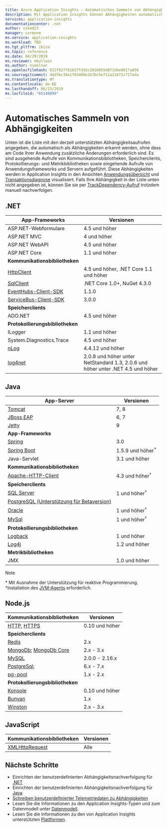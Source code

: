 ```yaml
---
title: Azure Application Insights – Automatisches Sammeln von Abhängigkeiten | Microsoft-Dokumentation
description: Mit Application Insights können Abhängigkeiten automatisch gesammelt und visualisiert werden.
services: application-insights
documentationcenter: .net
author: nikmd23
manager: carmonm
ms.service: application-insights
ms.workload: TBD
ms.tgt_pltfrm: ibiza
ms.topic: reference
ms.date: 04/29/2019
ms.reviewer: mbullwin
ms.author: nimolnar
ms.openlocfilehash: 832f927f81b57fd16c202b855d8f1dbe0617ad56
ms.sourcegitcommit: d4dfbc34a1f03488e1b7bc5e711a11b72c717ada
ms.translationtype: HT
ms.contentlocale: de-DE
ms.lasthandoff: 06/13/2019
ms.locfileid: "65149899"
---
```

# <a name="dependency-auto-collection"></a>Automatisches Sammeln von Abhängigkeiten

Unten ist die Liste mit den derzeit unterstützten Abhängigkeitsaufrufen angegeben, die automatisch als Abhängigkeiten erkannt werden, ohne dass am Code Ihrer Anwendung zusätzliche Änderungen erforderlich sind. Es sind ausgehende Aufrufe von Kommunikationsbibliotheken, Speicherclients, Protokollierungs- und Metrikbibliotheken sowie eingehende Aufrufe von Anwendungsframeworks und Servern aufgeführt. Diese Abhängigkeiten werden in Application Insights in den Ansichten [Anwendungsübersicht](https://docs.microsoft.com/azure/application-insights/app-insights-app-map) und [Transaktionsdiagnose](https://docs.microsoft.com/azure/application-insights/app-insights-transaction-diagnostics) visualisiert. Falls Ihre Abhängigkeit in der Liste unten nicht angegeben ist, können Sie sie per [TrackDependency-Aufruf](https://docs.microsoft.com/azure/application-insights/app-insights-api-custom-events-metrics#trackdependency) trotzdem manuell nachverfolgen.

## <a name="net"></a>.NET

| App-Frameworks| Versionen |
| ------------------------|----------|
| ASP.NET-Webformulare | 4.5 und höher |
| ASP.NET MVC | 4 und höher |
| ASP.NET WebAPI | 4.5 und höher |
| ASP.NET Core | 1.1 und höher |
| <b>Kommunikationsbibliotheken</b> |
| [HttpClient](https://www.microsoft.com/net/) | 4.5 und höher, .NET Core 1.1 und höher |
| [SqlClient](https://www.nuget.org/packages/System.Data.SqlClient) | .NET Core 1.0+, NuGet 4.3.0 |
| [EventHubs-Client-SDK](https://www.nuget.org/packages/Microsoft.Azure.EventHubs) | 1.1.0 |
| [ServiceBus-Client-SDK](https://www.nuget.org/packages/Microsoft.Azure.ServiceBus) | 3.0.0 |
| <b>Speicherclients</b>|  |
| ADO.NET | 4.5 und höher |
| <b>Protokollierungsbibliotheken</b> |  |
| ILogger | 1.1 und höher |
| System.Diagnostics.Trace | 4.5 und höher |
| [nLog](https://www.nuget.org/packages/NLog/) | 4.4.12 und höher |
| [log4net](https://www.nuget.org/packages/log4net/) | 2.0.8 und höher unter NetStandard 1.3, 2.0.6 und höher unter .NET 4.5 und höher |

## <a name="java"></a>Java
| App-Server | Versionen |
|-------------|----------|
| [Tomcat](https://tomcat.apache.org/) | 7, 8 | 
| [JBoss EAP](https://developers.redhat.com/products/eap/download/) | 6, 7 |
| [Jetty](https://www.eclipse.org/jetty/) | 9 |
| <b>App-Frameworks</b> |  |
| [Spring](https://spring.io/) | 3.0 |
| [Spring Boot](https://spring.io/projects/spring-boot) | 1.5.9 und höher<sup>*</sup> |
| Java-Servlet | 3.1 und höher |
| <b>Kommunikationsbibliotheken</b> |  |
| [Apache-HTTP-Client](https://mvnrepository.com/artifact/org.apache.httpcomponents/httpclient) | 4.3 und höher<sup>†</sup> |
| <b>Speicherclients</b> | |
| [SQL Server]( https://mvnrepository.com/artifact/com.microsoft.sqlserver/mssql-jdbc) | 1 und höher<sup>†</sup> |
| [PostgreSQL (Unterstützung für Betaversion)](https://github.com/Microsoft/ApplicationInsights-Java/blob/master/CHANGELOG.md#version-240-beta) | |
| [Oracle]( https://www.oracle.com/technetwork/database/application-development/jdbc/downloads/index.html) | 1 und höher<sup>†</sup> |
| [MySql]( https://mvnrepository.com/artifact/mysql/mysql-connector-java) | 1 und höher<sup>†</sup> |
| <b>Protokollierungsbibliotheken</b> | |
| [Logback](https://logback.qos.ch/) | 1 und höher |
| [Log4j](https://logging.apache.org/log4j/) | 1.2 und höher |
| <b>Metrikbibliotheken</b> |  |
| JMX | 1.0 und höher |

> [!NOTE]
> \* Mit Ausnahme der Unterstützung für reaktive Programmierung.
> <br>†Installation des [JVM-Agents](https://docs.microsoft.com/azure/application-insights/app-insights-java-agent#install-the-application-insights-agent-for-java) erforderlich.

## <a name="nodejs"></a>Node.js

| Kommunikationsbibliotheken | Versionen |
| ------------------------|----------|
| [HTTP](https://nodejs.org/api/http.html), [HTTPS](https://nodejs.org/api/https.html) | 0.10 und höher |
| <b>Speicherclients</b> | |
| [Redis](https://www.npmjs.com/package/redis) | 2.x |
| [MongoDb](https://www.npmjs.com/package/mongodb); [MongoDb Core](https://www.npmjs.com/package/mongodb-core) | 2.x - 3.x |
| [MySQL](https://www.npmjs.com/package/mysql) | 2.0.0 - 2.16.x |
| [PostgreSql](https://www.npmjs.com/package/pg); | 6.x - 7.x |
| [pg-pool](https://www.npmjs.com/package/pg-pool) | 1.x - 2.x |
| <b>Protokollierungsbibliotheken</b> | |
| [Konsole](https://nodejs.org/api/console.html) | 0.10 und höher |
| [Bunyan](https://www.npmjs.com/package/bunyan) | 1.x |
| [Winston](https://www.npmjs.com/package/winston) | 2.x - 3.x |

## <a name="javascript"></a>JavaScript

| Kommunikationsbibliotheken | Versionen |
| ------------------------|----------|
| [XMLHttpRequest](https://developer.mozilla.org/docs/Web/API/XMLHttpRequest) | Alle |

## <a name="next-steps"></a>Nächste Schritte

- Einrichten der benutzerdefinierten Abhängigkeitsnachverfolgung für [.NET](../../azure-monitor/app/asp-net-dependencies.md)
- Einrichten der benutzerdefinierten Abhängigkeitsnachverfolgung für [Java](../../azure-monitor/app/java-agent.md)
- [Schreiben benutzerdefinierter Telemetriedaten zu Abhängigkeiten](../../azure-monitor/app/api-custom-events-metrics.md#trackdependency)
- Lesen Sie die Informationen zu den Application Insights-Typen und zum Datenmodell unter [Datenmodell](../../azure-monitor/app/data-model.md).
- Lesen Sie die Informationen zu den von Application Insights unterstützten [Plattformen](../../azure-monitor/app/platforms.md).
